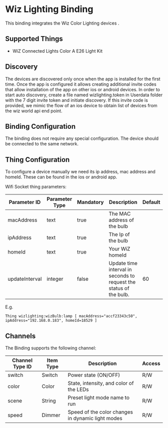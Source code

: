 # Wiz Lighting Binding

This binding integrates the Wiz Color Lighting devices .

## Supported Things

- WiZ Connected Lights Color A E26 Light Kit


## Discovery

The devices are discovered only once when the app is installed for the first time.
Once the app is configured it allows creating additional invite codes that allow installation of the app on other ios or android devices.
In order to start auto discovery, create a file named wizlighting.token in Userdata folder with the 7 digit invite token and initiate discovery.
If this invite code is provided, we mimic the flow of an ios device to obtain list of devices from the wiz world api end point.

## Binding Configuration

The binding does not require any special configuration. The device should be connected to the same network.

## Thing Configuration

To configure a device manually we need its ip address, mac address and homeId. These can be found in the ios or android app.

Wifi Socket thing parameters:

| Parameter ID | Parameter Type | Mandatory | Description | Default |
|--------------|----------------|------|------------------|-----|
| macAddress | text | true | The MAC address of the bulb |  |
| ipAddress | text | true | The Ip of the bulb |  |
| homeId | text | true | Your WiZ homeId |  |
| updateInterval | integer | false | Update time interval in seconds to request the status of the bulb. | 60 |


E.g.

```
Thing wizlighting:wizBulb:lamp [ macAddress="accf23343c50", ipAddress="192.168.0.183", homeId=18529 ]
```

## Channels

The Binding supports the following channel:

| Channel Type ID | Item Type | Description                                          | Access |
|-----------------|-----------|------------------------------------------------------|--------|
| switch          | Switch    | Power state (ON/OFF)                                 | R/W    |
| color           | Color     | State, intensity, and color of the LEDs              | R/W    |
| scene           | String    | Preset light mode name to run                        | R/W    |
| speed           | Dimmer    | Speed of the color changes in dynamic light modes    | R/W    |
